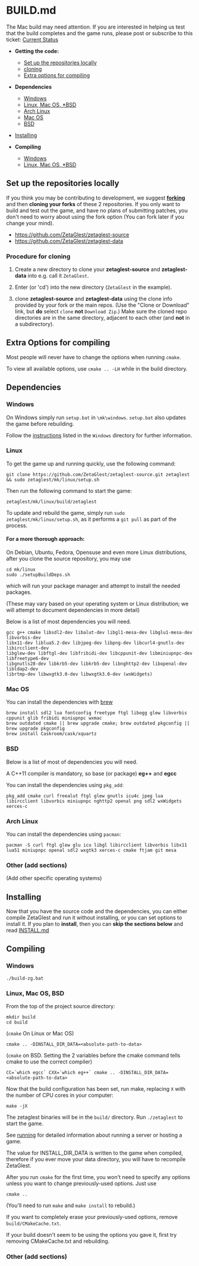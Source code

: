 # BUILD.md

The Mac build may need attention. If you are interested in helping us
test that the build completes and the game runs, please post or
subscribe to this ticket: [Current
Status](https://github.com/ZetaGlest/zetaglest-source/issues/25)

* **Getting the code:**
  * [Set up the repositories locally](https://github.com/ZetaGlest/zetaglest-source/blob/develop/BUILD.md#set-up-the-repositories-locally)
  * [cloning](https://github.com/ZetaGlest/zetaglest-source/blob/develop/BUILD.md#procedure-for-cloning)
  * [Extra options for compiling](https://github.com/ZetaGlest/zetaglest-source/blob/develop/BUILD.md#extra-options-for-compiling)

* **Dependencies**
  * [Windows](https://github.com/ZetaGlest/zetaglest-source/blob/develop/BUILD.md#windows)
  * [Linux, Mac OS, *BSD](https://github.com/ZetaGlest/zetaglest-source/blob/develop/BUILD.md#linux)
  * [Arch Linux](https://github.com/ZetaGlest/zetaglest-source/blob/develop/BUILD.md#arch-linux)
  * [Mac OS](https://github.com/ZetaGlest/zetaglest-source/blob/develop/BUILD.md#mac-os)
  * [BSD](https://github.com/ZetaGlest/zetaglest-source/blob/develop/BUILD.md#bsd)

* [Installing](https://github.com/ZetaGlest/zetaglest-source/blob/develop/BUILD.md#installing)

* **Compiling**
  * [Windows](https://github.com/ZetaGlest/zetaglest-source/blob/develop/BUILD.md#windows)
  * [Linux, Mac OS, *BSD](https://github.com/ZetaGlest/zetaglest-source/blob/develop/BUILD.md#windows-1)

## Set up the repositories locally

If you think you may be contributing to development, we suggest
[**forking**](https://github.com/ZetaGlest/zetaglest-source#fork-destination-box)
and then **cloning your forks** of these 2 repositories. If you only
want to build and test out the game, and have no plans of submitting
patches, you don't need to worry about using the fork option (You can
fork later if you change your mind).

* https://github.com/ZetaGlest/zetaglest-source
* https://github.com/ZetaGlest/zetaglest-data

### Procedure for cloning

1. Create a new directory to clone your **zetaglest-source** and
**zetaglest-data** into e.g. call it `ZetaGlest`.

2. Enter (or 'cd') into the new directory (`ZetaGlest` in the example).

3. clone **zetaglest-source** and **zetaglest-data** using the clone
info provided by your fork or the main repos. (Use the "Clone or Download" link, but
**do** select `clone` **not** `Download Zip`.) Make sure the cloned
repo directories are in the same directory, adjacent to each other (and
**not** in a subdirectory).

## Extra Options for compiling

Most people will never have to change the options when running `cmake`.

To view all available options, use `cmake .. -LH` while in the build directory.

## Dependencies

### Windows

On Windows simply run `setup.bat` in `\mk\windows`. `setup.bat` also updates the game before rebuilding.

Follow the
[instructions](https://github.com/ZetaGlest/zetaglest-source/blob/develop/mk/windows/README.md)
listed in the `Windows` directory for further information.

### Linux

To get the game up and running quickly, use the following command:

    git clone https://github.com/ZetaGlest/zetaglest-source.git zetaglest && sudo zetaglest/mk/linux/setup.sh

Then run the following command to start the game:

    zetaglest/mk/linux/build/zetaglest

To update and rebuild the game, simply run `sudo zetaglest/mk/linux/setup.sh`, as it performs a `git pull` as part of the process.

#### For a more thorough approach:

On Debian, Ubuntu, Fedora, Opensuse and even more Linux distributions,
after you clone the source repository, you may use

    cd mk/linux
    sudo ./setupBuildDeps.sh

which will run your package manager and attempt to install the needed packages.

(These may vary based on your operating system or Linux distribution;
we will attempt to document dependencies in more detail)

Below is a list of most dependencies you will need.

    gcc g++ cmake libsdl2-dev libalut-dev libgl1-mesa-dev libglu1-mesa-dev libvorbis-dev
    libx11-dev liblua5.2-dev libjpeg-dev libpng-dev libcurl4-gnutls-dev libircclient-dev
    libglew-dev libftgl-dev libfribidi-dev libcppunit-dev libminiupnpc-dev libfreetype6-dev
    libgnutls28-dev libkrb5-dev libkrb5-dev libnghttp2-dev libopenal-dev libldap2-dev
    librtmp-dev libwxgtk3.0-dev libwxgtk3.0-dev (wxWidgets)

### Mac OS

You can install the dependencies with [brew](https://brew.sh/)

    brew install sdl2 lua fontconfig freetype ftgl libogg glew libvorbis cppunit glib fribidi miniupnpc wxmac
    brew outdated cmake || brew upgrade cmake; brew outdated pkgconfig || brew upgrade pkgconfig
    brew install Caskroom/cask/xquartz

### BSD

Below is a list of most of dependencies you will need.

A C++11 compiler is mandatory, so base (or package) **eg++** and **egcc**

You can install the dependencies using `pkg_add`:

`pkg_add cmake curl freealut ftgl glew gnutls icu4c jpeg lua libircclient libvorbis
miniupnpc nghttp2 openal png sdl2 wxWidgets xerces-c`

### Arch Linux

You can install the dependencies using `pacman`:

`pacman -S curl ftgl glew glu icu libgl libircclient libvorbis libx11
lua51 miniupnpc openal sdl2 wxgtk3 xerces-c cmake ftjam git mesa`

### Other (add sections)

(Add other specific operating systems)

## Installing

Now that you have the source code and the dependencies, you can either
compile ZetaGlest and run it without installing, or you can set options
to install it. If you plan to **install**, then you can **skip the sections below**
and read
[INSTALL.md](https://github.com/ZetaGlest/zetaglest-source/blob/develop/INSTALL.md)

## Compiling

### Windows

    ./build-zg.bat

### Linux, Mac OS, BSD

From the top of the project source directory:

    mkdir build
    cd build

(`cmake` On Linux or Mac OS)

    cmake .. -DINSTALL_DIR_DATA=<absolute-path-to-data>

(`cmake` on BSD. Setting the 2 variables before the cmake command tells
cmake to use the correct compiler)

    CC=`which egcc` CXX=`which eg++` cmake .. -DINSTALL_DIR_DATA=<absolute-path-to-data>

Now that the build configuration has been set, run make, replacing `X` with the number of CPU cores in your computer:

    make -jX

The zetaglest binaries will be in the `build/` directory. Run
`./zetaglest` to start the game.

<!-- This needs to be duplicated in the BUILD.md and INSTALL.md doc -->
See [running](https://github.com/ZetaGlest/zetaglest-source#running) for
detailed information about running a server or hosting a game.

The value for INSTALL_DIR_DATA is written to the game when compiled,
therefore if you ever move your data directory, you will have to
recompile ZetaGlest.

After you run `cmake` for the first time, you won't need to specify any
options unless you want to change previously-used options. Just use

    cmake ..

(You'll need to run `make` and `make install` to rebuild.)

If you want to completely erase your previously-used options, remove
`build/CMakeCache.txt`.

If your build doesn't seem to be using the options you gave it, first
try removing CMakeCache.txt and rebuilding.
<!-- end duplication -->

### Other (add sections)
